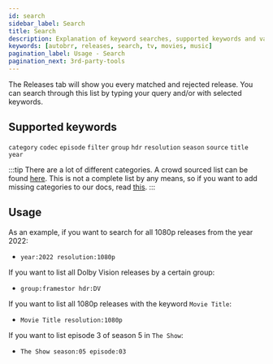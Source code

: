 ```yaml
---
id: search
sidebar_label: Search
title: Search
description: Explanation of keyword searches, supported keywords and values
keywords: [autobrr, releases, search, tv, movies, music]
pagination_label: Usage - Search
pagination_next: 3rd-party-tools
---
```


The Releases tab will show you every matched and rejected release.
You can search through this list by typing your query and/or with selected keywords.

## Supported keywords

`category`
`codec`
`episode`
`filter`
`group`
`hdr`
`resolution`
`season`
`source`
`title`
`year`

:::tip
There are a lot of different categories. A crowd sourced list can be found [here](/filters/categories).
This is not a complete list by any means, so if you want to add missing categories to our docs, read [this](/filters/categories#how-to-export-categories-from-autobrrdb).
:::

## Usage

As an example, if you want to search for all 1080p releases from the year 2022:

- `year:2022 resolution:1080p`

If you want to list all Dolby Vision releases by a certain group:

- `group:framestor hdr:DV`

If you want to list all 1080p releases with the keyword `Movie Title`:

- `Movie Title resolution:1080p`

If you want to list episode 3 of season 5 in `The Show`:

- `The Show season:05 episode:03`
